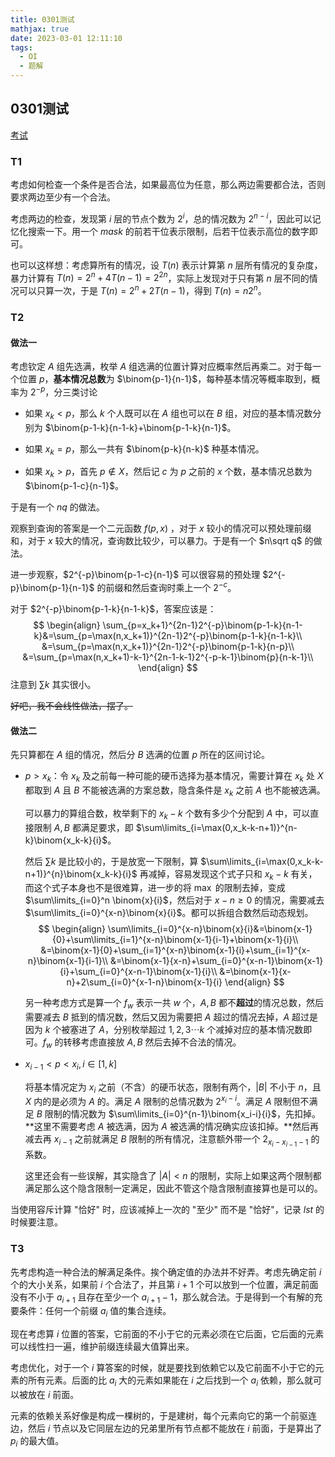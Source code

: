 ```yaml
---
title: 0301测试
mathjax: true
date: 2023-03-01 12:11:10
tags:
  - OI
  - 题解
---
```


## 0301测试

[考试](https://local.cwoi.com.cn:8443/contest/C0196)

### T1

考虑如何检查一个条件是否合法，如果最高位为任意，那么两边需要都合法，否则要求两边至少有一个合法。

考虑两边的检查，发现第 $i$ 层的节点个数为 $2^i$，总的情况数为 $2^{n-i}$，因此可以记忆化搜索一下。用一个 $mask$ 的前若干位表示限制，后若干位表示高位的数字即可。

也可以这样想：考虑算所有的情况，设 $T(n)$ 表示计算第 $n$ 层所有情况的复杂度，暴力计算有 $T(n)=2^n+4T(n-1)=2^{2n}$，实际上发现对于只有第 $n$ 层不同的情况可以只算一次，于是 $T(n)=2^n+2T(n-1)$，得到 $T(n)=n2^n$。

### T2

#### 做法一

考虑钦定 $A$ 组先选满，枚举 $A$ 组选满的位置计算对应概率然后再乘二。对于每一个位置 $p$，**基本情况总数**为 $\binom{p-1}{n-1}$，每种基本情况等概率取到，概率为 $2^{-p}$，分三类讨论

- 如果 $x_k<p$，那么 $k$ 个人既可以在 $A$ 组也可以在 $B$ 组，对应的基本情况数分别为 $\binom{p-1-k}{n-1-k}+\binom{p-1-k}{n-1}$。

- 如果 $x_k=p$，那么一共有 $\binom{p-k}{n-k}$ 种基本情况。
- 如果 $x_k>p$，首先 $p\notin X$，然后记 $c$ 为 $p$ 之前的 $x$ 个数，基本情况总数为 $\binom{p-1-c}{n-1}$。

于是有一个 $nq$ 的做法。

观察到查询的答案是一个二元函数 $f(p,x)$ ，对于 $x$ 较小的情况可以预处理前缀和，对于 $x$ 较大的情况，查询数比较少，可以暴力。于是有一个 $n\sqrt q$ 的做法。

进一步观察，$2^{-p}\binom{p-1-c}{n-1}$ 可以很容易的预处理 $2^{-p}\binom{p-1}{n-1}$ 的前缀和然后查询时乘上一个 $2^{-c}$。

对于 $2^{-p}\binom{p-1-k}{n-1-k}$，答案应该是：
$$
\begin{align}
\sum_{p=x_k+1}^{2n-1}2^{-p}\binom{p-1-k}{n-1-k}&=\sum_{p=\max(n,x_k+1)}^{2n-1}2^{-p}\binom{p-1-k}{n-1-k}\\
&=\sum_{p=\max(n,x_k+1)}^{2n-1}2^{-p}\binom{p-1-k}{n-p}\\
&=\sum_{p=\max(n,x_k+1)-k-1}^{2n-1-k-1}2^{-p-k-1}\binom{p}{n-k-1}\\
\end{align}
$$
注意到 $\sum k$ 其实很小。

~~好吧，我不会线性做法，摆了。~~

#### 做法二

先只算都在 $A$ 组的情况，然后分 $B$ 选满的位置 $p$ 所在的区间讨论。

- $p>x_k$：令 $x_k$ 及之前每一种可能的硬币选择为基本情况，需要计算在 $x_k$ 处 $X$ 都取到 $A$ 且 $B$ 不能被选满的方案总数，隐含条件是 $x_k$ 之前 $A$ 也不能被选满。

  可以暴力的算组合数，枚举剩下的 $x_k-k$ 个数有多少个分配到 $A$ 中，可以直接限制 $A,B$ 都满足要求，即 $\sum\limits_{i=\max(0,x_k-k-n+1)}^{n-k}\binom{x_k-k}{i}$。

  然后 $\sum k$ 是比较小的，于是放宽一下限制，算 $\sum\limits_{i=\max(0,x_k-k-n+1)}^{n}\binom{x_k-k}{i}$ 再减掉，容易发现这个式子只和 $x_k-k$ 有关，而这个式子本身也不是很难算，进一步的将 $\max$ 的限制去掉，变成 $\sum\limits_{i=0}^n \binom{x}{i}$，然后对于 $x-n\ge0$ 的情况，需要减去 $\sum\limits_{i=0}^{x-n}\binom{x}{i}$。都可以拆组合数然后动态规划。
  $$
  \begin{align}
  \sum\limits_{i=0}^{x-n}\binom{x}{i}&=\binom{x-1}{0}+\sum\limits_{i=1}^{x-n}\binom{x-1}{i-1}+\binom{x-1}{i}\\
  &=\binom{x-1}{0}+\sum_{i=1}^{x-n}\binom{x-1}{i}+\sum_{i=1}^{x-n}\binom{x-1}{i-1}\\
  &=\binom{x-1}{x-n}+\sum_{i=0}^{x-n-1}\binom{x-1}{i}+\sum_{i=0}^{x-n-1}\binom{x-1}{i}\\
  &=\binom{x-1}{x-n}+2\sum_{i=0}^{x-1-n}\binom{x-1}{i}
  \end{align}
  $$
  

  另一种考虑方式是算一个 $f_w$ 表示一共 $w$ 个，$A,B$ 都不**超过**的情况总数，然后需要减去 $B$ 抵到的情况数，然后又因为需要把 $A$ 超过的情况去掉，$A$ 超过是因为 $k$ 个被塞进了 $A$，分别枚举超过 $1,2,3\cdots k$ 个减掉对应的基本情况数即可。$f_w$ 的转移考虑直接放 $A,B$ 然后去掉不合法的情况。

- $x_{i-1}<p<x_{i},i\in[1,k]$

  将基本情况定为 $x_i$ 之前（不含）的硬币状态，限制有两个，$|B|$ 不小于 $n$，且 $X$ 内的是必须为 $A$ 的。满足 $A$ 限制的总情况数为 $2^{x_i-i}$。满足 $A$ 限制但不满足 $B$ 限制的情况数为 $\sum\limits_{i=0}^{n-1}\binom{x_i-i}{i}$，先扣掉。**这里不需要考虑 $A$ 被选满，因为 $A$ 被选满的情况确实应该扣掉。**然后再减去再 $x_{i-1}$ 之前就满足 $B$ 限制的所有情况，注意额外带一个 $2_{x_i-x_{i-1}-1}$ 的系数。

  这里还会有一些误解，其实隐含了 $|A|<n$ 的限制，实际上如果这两个限制都满足那么这个隐含限制一定满足，因此不管这个隐含限制直接算也是可以的。 

当使用容斥计算 "恰好" 时，应该减掉上一次的 "至少" 而不是 "恰好"，记录 $lst$ 的时候要注意。

### T3

先考虑构造一种合法的解满足条件。挨个确定值的办法并不好弄。考虑先确定前 $i$ 个的大小关系，如果前 $i$ 个合法了，并且第 $i+1$ 个可以放到一个位置，满足前面没有不小于 $a_{i+1}$ 且存在至少一个 $a_{i+1}-1$，那么就合法。于是得到一个有解的充要条件：任何一个前缀 $a_i$ 值的集合连续。

现在考虑算 $i$ 位置的答案，它前面的不小于它的元素必须在它后面，它后面的元素可以线性扫一遍，维护前缀连续最大值算出来。

考虑优化，对于一个 $i$ 算答案的时候，就是要找到依赖它以及它前面不小于它的元素的所有元素。后面的比 $a_i$ 大的元素如果能在 $i$ 之后找到一个 $a_i$ 依赖，那么就可以被放在 $i$ 前面。

元素的依赖关系好像是构成一棵树的，于是建树，每个元素向它的第一个前驱连边，然后 $i$ 节点以及它同层左边的兄弟里所有节点都不能放在 $i$ 前面，于是算出了 $p_i$ 的最大值。

